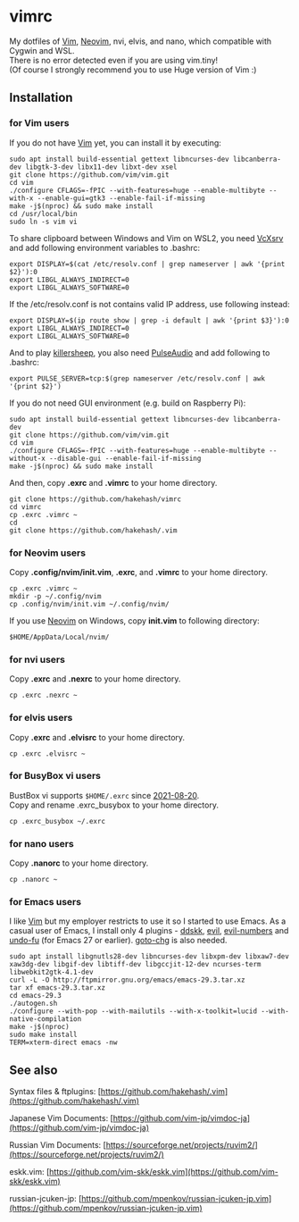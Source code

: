 # vimrc
My dotfiles of [Vim](https://github.com/vim/vim), [Neovim](https://github.com/neovim/neovim), nvi, elvis, and nano, which compatible with Cygwin and WSL.  
There is no error detected even if you are using vim.tiny!  
(Of course I strongly recommend you to use Huge version of Vim :)  

## Installation
### for Vim users
If you do not have [Vim](https://github.com/vim/vim) yet, you can install it by executing:

    sudo apt install build-essential gettext libncurses-dev libcanberra-dev libgtk-3-dev libx11-dev libxt-dev xsel
    git clone https://github.com/vim/vim.git
    cd vim
    ./configure CFLAGS=-fPIC --with-features=huge --enable-multibyte --with-x --enable-gui=gtk3 --enable-fail-if-missing
    make -j$(nproc) && sudo make install
    cd /usr/local/bin
    sudo ln -s vim vi

To share clipboard between Windows and Vim on WSL2, you need [VcXsrv](https://sourceforge.net/projects/vcxsrv/) and add following environment variables to .bashrc:

    export DISPLAY=$(cat /etc/resolv.conf | grep nameserver | awk '{print $2}'):0
    export LIBGL_ALWAYS_INDIRECT=0
    export LIBGL_ALWAYS_SOFTWARE=0

If the /etc/resolv.conf is not contains valid IP address, use following instead:

    export DISPLAY=$(ip route show | grep -i default | awk '{print $3}'):0
    export LIBGL_ALWAYS_INDIRECT=0
    export LIBGL_ALWAYS_SOFTWARE=0

And to play [killersheep](https://github.com/vim/killersheep), you also need [PulseAudio](https://www.freedesktop.org/wiki/Software/PulseAudio/Ports/Windows/Support/) and add following to .bashrc:

    export PULSE_SERVER=tcp:$(grep nameserver /etc/resolv.conf | awk '{print $2}')

If you do not need GUI environment (e.g. build on Raspberry Pi):

    sudo apt install build-essential gettext libncurses-dev libcanberra-dev
    git clone https://github.com/vim/vim.git
    cd vim
    ./configure CFLAGS=-fPIC --with-features=huge --enable-multibyte --without-x --disable-gui --enable-fail-if-missing
    make -j$(nproc) && sudo make install

And then, copy **.exrc** and **.vimrc** to your home directory.

    git clone https://github.com/hakehash/vimrc
    cd vimrc
    cp .exrc .vimrc ~
    cd
    git clone https://github.com/hakehash/.vim

### for Neovim users
Copy **.config/nvim/init.vim**, **.exrc**, and **.vimrc** to your home directory.

    cp .exrc .vimrc ~
    mkdir -p ~/.config/nvim
    cp .config/nvim/init.vim ~/.config/nvim/

If you use [Neovim](https://github.com/neovim/neovim) on Windows, copy **init.vim** to following directory:

    $HOME/AppData/Local/nvim/

### for nvi users
Copy **.exrc** and **.nexrc** to your home directory.

    cp .exrc .nexrc ~

### for elvis users
Copy **.exrc** and **.elvisrc** to your home directory.

    cp .exrc .elvisrc ~

### for BusyBox vi users
BustBox vi supports `$HOME/.exrc` since [2021-08-20](https://git.busybox.net/busybox/commit/?id=f9217cd235c2a139ae22cf549c7614724f1fc6cf).  
Copy and rename .exrc_busybox to your home directory.

    cp .exrc_busybox ~/.exrc

### for nano users
Copy **.nanorc** to your home directory.

    cp .nanorc ~

### for Emacs users
I like [Vim](https://github.com/vim/vim) but my employer restricts to use it so I started to use Emacs. As a casual user of Emacs, I install only 4 plugins - [ddskk](https://github.com/skk-dev/ddskk), [evil](https://github.com/emacs-evil/evil), [evil-numbers](https://github.com/cofi/evil-numbers) and [undo-fu](https://codeberg.org/ideasman42/emacs-undo-fu) (for Emacs 27 or earlier). [goto-chg](https://github.com/emacs-evil/goto-chg) is also needed.

    sudo apt install libgnutls28-dev libncurses-dev libxpm-dev libxaw7-dev xaw3dg-dev libgif-dev libtiff-dev libgccjit-12-dev ncurses-term libwebkit2gtk-4.1-dev
    curl -L -O http://ftpmirror.gnu.org/emacs/emacs-29.3.tar.xz
    tar xf emacs-29.3.tar.xz
    cd emacs-29.3
    ./autogen.sh
    ./configure --with-pop --with-mailutils --with-x-toolkit=lucid --with-native-compilation
    make -j$(nproc)
    sudo make install
    TERM=xterm-direct emacs -nw

## See also
Syntax files & ftplugins: [https://github.com/hakehash/.vim](https://github.com/hakehash/.vim)

Japanese Vim Documents:  [https://github.com/vim-jp/vimdoc-ja](https://github.com/vim-jp/vimdoc-ja)

Russian Vim Documents: [https://sourceforge.net/projects/ruvim2/](https://sourceforge.net/projects/ruvim2/)

eskk.vim: [https://github.com/vim-skk/eskk.vim](https://github.com/vim-skk/eskk.vim)

russian-jcuken-jp: [https://github.com/mpenkov/russian-jcuken-jp.vim](https://github.com/mpenkov/russian-jcuken-jp.vim)

